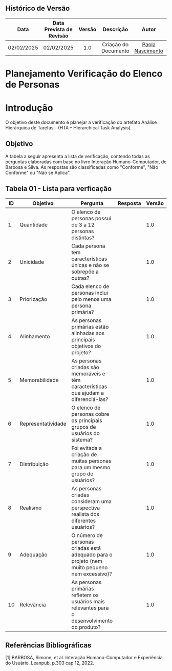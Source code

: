 ## Histórico de Versão
|    Data    | Data Prevista de Revisão | Versão |      Descrição       |                    Autor                    |                     Revisor                      |
| :--------: | :----------------------: | :----: | :------------------: | :-----------------------------------------: | :----------------------------------------------: |
| 02/02/2025 |        02/02/2025        |  1.0   | Criação do Documento | [Paola Nascimento](https://github.com/paolaalim) | [Karolina Vieira](https://github.com/Karolina91) |


# **Planejamento Verificação do Elenco de Personas**

# Introdução

O objetivo deste documento é planejar a verificação do artefato Análise Hierárquica de Tarefas - (HTA – Hierarchical Task Analysis).

## Objetivo

A tabela a seguir apresenta a lista de verificação, contendo todas as perguntas elaboradas com base no livro Interação Humano-Computador, de Barbosa e Silva. As respostas são classificadas como "Conforme", "Não Conforme" ou "Não se Aplica".

## Tabela 01 - Lista para verficação 

| ID  | Objetivo | Pergunta | Resposta | Versão | Fonte | Autor |
|-----|----------|----------|----------|--------|-------|-------|
| 1   | Quantidade | O elenco de personas possui de 3 a 12 personas distintas? |  | 1.0 |   |     |
| 2   | Unicidade | Cada persona tem características únicas e não se sobrepõe a outras? |  |   1.0 |   |     |
| 3   | Priorização | Cada elenco de personas inclui pelo menos uma persona primária? |  |   1.0 |   |     |
| 4   | Alinhamento | As personas primárias estão alinhadas aos principais objetivos do projeto? |  | 1.0 |   |     |
| 5   | Memorabilidade | As personas criadas são memoráveis e têm características que ajudam a diferenciá-las? |  |  1.0 |   |     |
| 6   | Representatividade | O elenco de personas cobre os principais grupos de usuários do sistema? |  | 1.0 |   |     |
| 7   | Distribuição | Foi evitada a criação de muitas personas para um mesmo grupo de usuários? |  |  1.0 |   |     |
| 8   | Realismo | As personas criadas consideram uma perspectiva realista dos diferentes usuários? |  |  1.0 |   |     |
| 9   | Adequação | O número de personas criadas está adequado para o projeto (nem muito pequeno nem excessivo)? |  |  1.0 |   |     |
| 10  | Relevância | As personas primárias refletem os usuários mais relevantes para o desenvolvimento do produto? |  |  1.0 |   |     |




## Referências Bibliográficas

[1] BARBOSA, Simone, et al. Interação Humano-Computador e Experiência do Usuário. Leanpub, p.303  cap 12, 2022.